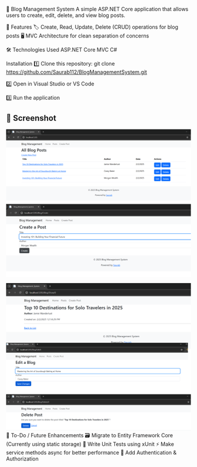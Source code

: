 📝 Blog Management System
A simple ASP.NET Core application that allows users to create, edit, delete, and view blog posts.

🚀 Features
🏷 Create, Read, Update, Delete (CRUD) operations for blog posts
🖥 MVC Architecture for clean separation of concerns

🛠 Technologies Used
ASP.NET Core MVC
C#

Installation
1️⃣ Clone this repository:
    git clone https://github.com/Saurab112/BlogManagementSystem.git
    
2️⃣ Open in Visual Studio or VS Code

3️⃣ Run the application

## 📸 Screenshot

![To-Do List App](https://github.com/Saurab112/BlogManagementSystem/blob/master/image1%20(1).png?raw=true)

![To-Do List App](https://github.com/Saurab112/BlogManagementSystem/blob/master/image2%20(1).png?raw=true)
📌 To-Do / Future Enhancements
🗃 Migrate to Entity Framework Core (Currently using static storage)
🧪 Write Unit Tests using xUnit
⚡ Make service methods async for better performance
🔐 Add Authentication & Authorization
